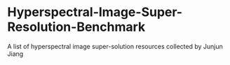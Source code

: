 # Hyperspectral-Image-Super-Resolution-Benchmark
A list of hyperspectral image super-solution resources collected by Junjun Jiang
